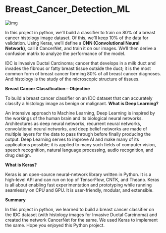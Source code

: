 # Breast_Cancer_Detection_ML

![img](https://github.com/0-0Dibakar/Breast_Cancer_Detection_ML/assets/106139442/e9262ec5-685d-4f65-8730-63de8c197245)

In this project in python, we’ll build a classifier to train on 80% of a breast cancer histology image dataset. Of this, we’ll keep 10% of the data for validation. Using Keras, we’ll define a **CNN (Convolutional Neural Network)**, call it CancerNet, and train it on our images. We’ll then derive a confusion matrix to analyze the performance of the model.

IDC is Invasive Ductal Carcinoma; cancer that develops in a milk duct and invades the fibrous or fatty breast tissue outside the duct; it is the most common form of breast cancer forming 80% of all breast cancer diagnoses. And histology is the study of the microscopic structure of tissues.

**Breast Cancer Classification – Objective**

To build a breast cancer classifier on an IDC dataset that can accurately classify a histology image as benign or malignant.
**What is Deep Learning?**

An intensive approach to Machine Learning, Deep Learning is inspired by the workings of the human brain and its biological neural networks. Architectures as deep neural networks, recurrent neural networks, convolutional neural networks, and deep belief networks are made of multiple layers for the data to pass through before finally producing the output. Deep Learning serves to improve AI and make many of its applications possible; it is applied to many such fields of computer vision, speech recognition, natural language processing, audio recognition, and drug design.

**What is Keras?**

Keras is an open-source neural-network library written in Python. It is a high-level API and can run on top of TensorFlow, CNTK, and Theano. Keras is all about enabling fast experimentation and prototyping while running seamlessly on CPU and GPU. It is user-friendly, modular, and extensible.

**Summary**

In this project in python, we learned to build a breast cancer classifier on the IDC dataset (with histology images for Invasive Ductal Carcinoma) and created the network CancerNet for the same. We used Keras to implement the same. Hope you enjoyed this Python project.
